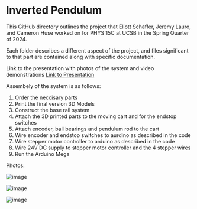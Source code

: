 # Inverted Pendulum

This GitHub directory outlines the project that Eliott Schaffer, Jeremy Lauro, and Cameron Huse worked on for PHYS 15C at UCSB in the Spring Quarter of 2024. 

Each folder describes a different aspect of the project, and files significant to that part are contained along with specific documentation.

Link to the presentation with photos of the system and video demonstrations
[Link to Presentation](https://docs.google.com/presentation/d/1EEgrXbiuC8zDKRkNd1JOHVO5JtM1_9yI2Myhj0fMQJY/edit?usp=sharing)


Assembely of the system is as follows:

<ol>
  <li>Order the neccisary parts</li>
  <li>Print the final version 3D Models</li>
  <li>Construct the base rail system</li>
  <li>Attach the 3D printed parts to the moving cart and for the endstop switches</li>
  <li>Attach encoder, ball bearings and pendulum rod to the cart</li>
  <li>Wire encoder and endstop switches to aurdino as described in the code</li>
  <li>Wire stepper motor controller to arduino as described in the code</li>
  <li>Wire 24V DC supply to stepper motor controller and the 4 stepper wires</li>
  <li>Run the Arduino Mega</li>
</ol>

Photos:

![image](https://github.com/CamHuse/PHYS-15CL-Project/assets/92275246/1e16125e-8c55-4714-bb09-f05380a21956)

![image](https://github.com/CamHuse/PHYS-15CL-Project/assets/92275246/99ed8eb7-9d0d-42f3-a88f-b60115288a73)

![image](https://github.com/CamHuse/PHYS-15CL-Project/assets/92275246/9937ebd7-ea1f-4e75-8cee-4a59cdf297e4)
